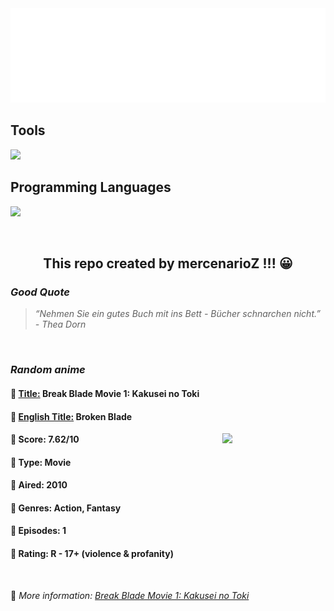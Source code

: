 
<img src="svg/nai.svg" />

<p>
  <h2>Tools</h2>
  <a href="https://skillicons.dev">
    <img src="https://skillicons.dev/icons?i=git,bash,vim,ubuntu,tensorflow,pytorch,docker,raspberrypi" />
  </a>

  <br />

  <h2>Programming Languages</h2>

  <a href="https://skillicons.dev">
    <img src="https://skillicons.dev/icons?i=python,c,cpp" />
  </a>
</p>

<br />

<h2 align="center">This repo created by mercenarioZ !!! 😀</h2>
<h3><i>Good Quote</i></h3>

<blockquote>
<i>
“Nehmen Sie ein gutes Buch mit ins Bett - Bücher schnarchen nicht.” - Thea Dorn
</i>
</blockquote>

<br />

<h3><i>Random anime</i></h3>

<h4>
  <strong>🥭 <u>Title:</u></strong> Break Blade Movie 1: Kakusei no Toki
</h4>

<h4>🌿 <u>English Title:</u> Broken Blade</h4>

<img align="right" width="165" src=https://cdn.myanimelist.net/images/anime/10/68079.jpg />

<h4>🌱 Score: 7.62/10</h4>

<h4>🌲 Type: Movie</h4>

<h4>🌴 Aired: 2010</h4>

<h4>🌵 Genres: Action, Fantasy</h4>

<h4>🥑 Episodes: 1</h4>

<h4>🍏 Rating: R - 17+ (violence & profanity)</h4>

<br />

🍂 *More information: [Break Blade Movie 1: Kakusei no Toki](https://myanimelist.net/anime/6772/Break_Blade_Movie_1__Kakusei_no_Toki)*
    